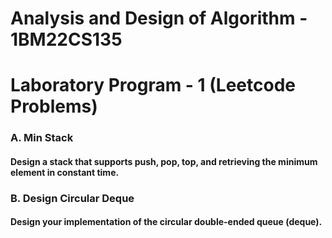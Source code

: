 # Analysis and Design of Algorithm - 1BM22CS135
<h1>Laboratory Program - 1 (Leetcode Problems)</h1>
<h3>A. Min Stack</h3>
<h4>Design a stack that supports push, pop, top, and retrieving the minimum element in constant time.</h4>
<h3>B. Design Circular Deque</h3>
<h4>Design your implementation of the circular double-ended queue (deque).</h4>
